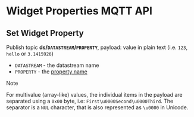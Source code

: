 # Widget Properties MQTT API

## Set Widget Property

Publish topic **ds/`DATASTREAM`/`PROPERTY`**, payload: value in plain text (i.e. `123`, `hello` or `3.1415926`)

- `DATASTREAM` - the datastream name
- `PROPERTY` - the [property name](../../blynk.edgent-firmware-api/widget-properties.md)

> [!NOTE]
> For multivalue (array-like) values, the individual items in the payload are separated using a `0x00` byte, i.e: `First\u0000Second\u0000Third`.
> The separator is a `NUL` character, that is also represented as `\u0000` in Unicode.
